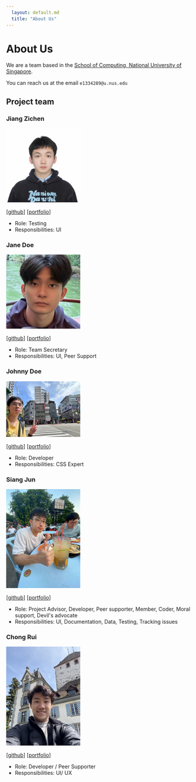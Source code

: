 ```yaml
---
  layout: default.md
  title: "About Us"
---
```


# About Us

We are a team based in the [School of Computing, National University of Singapore](http://www.comp.nus.edu.sg).

You can reach us at the email `e1334289@u.nus.edu`

## Project team

### Jiang Zichen

<img src="images/hui-x1ng.png" width="200px">

[[github](https://github.com/hui-x1ng)]
[[portfolio](team/zichen.md)]

* Role: Testing
* Responsibilities: UI


### Jane Doe

<img src="images/miloepeng.png" width="200px">

[[github](https://github.com/Miloepeng?tab=repositories)]
[[portfolio](https://www.linkedin.com/in/yong-sheng-yeo-158b2029a/ )]

* Role: Team Secretary
* Responsibilities: UI, Peer Support

### Johnny Doe

<img src="images/robin.png" width="200px">

[[github](http://github.com/lvbrobinhood)] [[portfolio](https://www.linkedin.com/in/robin-low-voon-bin)]

* Role: Developer
* Responsibilities: CSS Expert

### Siang Jun

<img src="images/siangjun.png.jpg" width="200px">

[[github](http://github.com/siangjun2)]
[[portfolio](https://www.linkedin.com/in/siang-jun-lee/)]

* Role: Project Advisor, Developer, Peer supporter, Member, Coder, Moral support, Devil's advocate
* Responsibilities: UI, Documentation, Data, Testing, Tracking issues

### Chong Rui

<img src="images/leechongrui.png" width="200px">

[[github](http://github.com/leechongrui)]
[[portfolio](https://www.linkedin.com/in/lee-chong-rui/)]

* Role: Developer / Peer Supporter
* Responsibilities: UI/ UX

